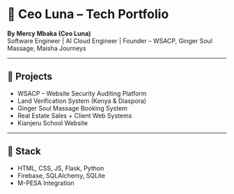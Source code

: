 # 🌟 Ceo Luna – Tech Portfolio

**By Mercy Mbaka (Ceo Luna)**  
Software Engineer | AI Cloud Engineer | Founder – WSACP, Ginger Soul Massage, Maisha Journeys

---

## 🚀 Projects
- WSACP – Website Security Auditing Platform
- Land Verification System (Kenya & Diaspora)
- Ginger Soul Massage Booking System
- Real Estate Sales + Client Web Systems
- Kianjeru School Website

---

## 🧠 Stack
- HTML, CSS, JS, Flask, Python
- Firebase, SQLAlchemy, SQLite
- M-PESA Integration
